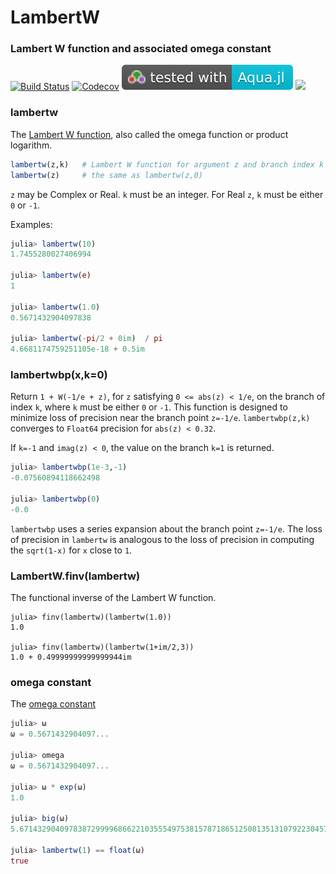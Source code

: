 # LambertW
### Lambert W function and associated omega constant

[![Build Status](https://github.com/JuliaMath/LambertW.jl/actions/workflows/CI.yml/badge.svg?branch=master)](https://github.com/JuliaMath/LambertW.jl/actions/workflows/CI.yml?query=branch%3Amaster)
[![Codecov](https://codecov.io/gh/JuliaMath/LambertW.jl/branch/master/graph/badge.svg)](https://codecov.io/gh/JuliaMath/LambertW.jl)
[![Aqua QA](https://raw.githubusercontent.com/JuliaTesting/Aqua.jl/master/badge.svg)](https://github.com/JuliaTesting/Aqua.jl)
[![](https://img.shields.io/badge/%F0%9F%9B%A9%EF%B8%8F_tested_with-JET.jl-233f9a)](https://github.com/aviatesk/JET.jl)

### lambertw

The [Lambert W function](http://en.wikipedia.org/wiki/Lambert_W_function),
also called the omega function or product logarithm.

```julia
lambertw(z,k)   # Lambert W function for argument z and branch index k
lambertw(z)     # the same as lambertw(z,0)
```

`z` may be Complex or Real. `k` must be an integer. For Real
`z`, `k` must be either `0` or `-1`.

Examples:

```julia
julia> lambertw(10)
1.7455280027406994

julia> lambertw(e)
1

julia> lambertw(1.0)
0.5671432904097838

julia> lambertw(-pi/2 + 0im)  / pi
4.6681174759251105e-18 + 0.5im
```

### lambertwbp(x,k=0)

Return `1 + W(-1/e + z)`, for `z` satisfying `0 <= abs(z) < 1/e`,
on the branch of index `k`, where `k` must be either `0` or `-1`. This
function is designed to minimize loss of precision near the branch point `z=-1/e`.
`lambertwbp(z,k)` converges to `Float64` precision for `abs(z) < 0.32`.

If `k=-1` and `imag(z) < 0`, the value on the branch `k=1` is returned.

```julia
julia> lambertwbp(1e-3,-1)
-0.07560894118662498

julia> lambertwbp(0)
-0.0
```

`lambertwbp` uses a series expansion about the branch point `z=-1/e`.
The loss of precision in `lambertw` is analogous to the loss of precision
in computing the `sqrt(1-x)` for `x` close to `1`.

### LambertW.finv(lambertw)

The functional inverse of the Lambert W function.
```
julia> finv(lambertw)(lambertw(1.0))
1.0

julia> finv(lambertw)(lambertw(1+im/2,3))
1.0 + 0.49999999999999944im
```

### omega constant

The [omega constant](http://en.wikipedia.org/wiki/Omega_constant)

```julia
julia> ω
ω = 0.5671432904097...

julia> omega
ω = 0.5671432904097...

julia> ω * exp(ω)
1.0

julia> big(ω)
5.67143290409783872999968662210355549753815787186512508135131079223045793086683e-01 with 256 bits of precision

julia> lambertw(1) == float(ω)
true
```
<!-- ### Notes -->

<!-- Both `lambertw` and `lambertwbp` throw `DomainErrors` rather than return `NaN`s. -->
<!-- This behavior is reversed by setting `LAMBERTW_USE_NAN=true` at the top of -->
<!-- the source file `lambertw.jl`. -->
 
<!--  LocalWords:  lambertw jacobisymbol julia ulia im eval LambertW
 -->
<!--  LocalWords:  lambertwbp lambertwm NaN bitstype Combinatorics
 -->
<!--  LocalWords:  BigInt imag sqrt
 -->
